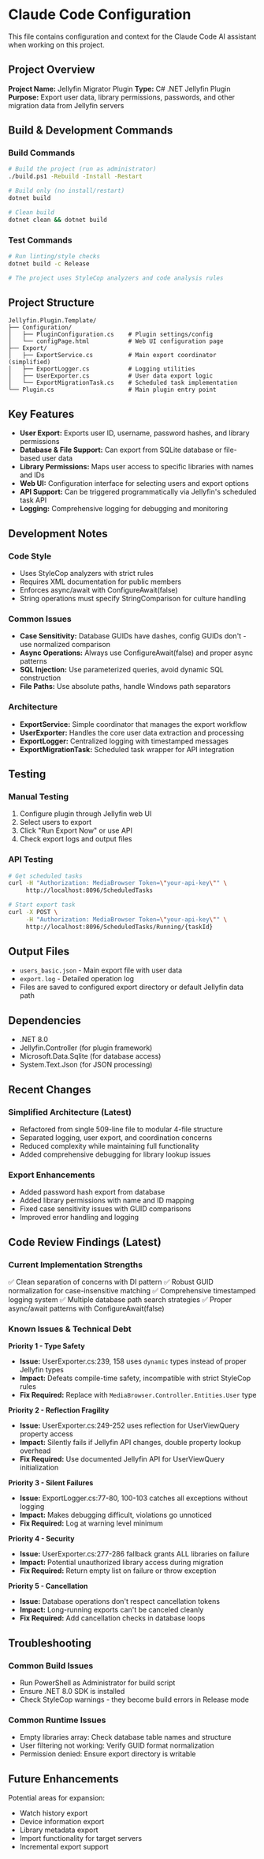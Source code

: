 # Claude Code Configuration

This file contains configuration and context for the Claude Code AI assistant when working on this project.

## Project Overview

**Project Name:** Jellyfin Migrator Plugin
**Type:** C# .NET Jellyfin Plugin
**Purpose:** Export user data, library permissions, passwords, and other migration data from Jellyfin servers

## Build & Development Commands

### Build Commands
```bash
# Build the project (run as administrator)
./build.ps1 -Rebuild -Install -Restart

# Build only (no install/restart)
dotnet build

# Clean build
dotnet clean && dotnet build
```

### Test Commands
```bash
# Run linting/style checks
dotnet build -c Release

# The project uses StyleCop analyzers and code analysis rules
```

## Project Structure

```
Jellyfin.Plugin.Template/
├── Configuration/
│   ├── PluginConfiguration.cs    # Plugin settings/config
│   └── configPage.html           # Web UI configuration page
├── Export/
│   ├── ExportService.cs          # Main export coordinator (simplified)
│   ├── ExportLogger.cs           # Logging utilities
│   ├── UserExporter.cs           # User data export logic
│   └── ExportMigrationTask.cs    # Scheduled task implementation
└── Plugin.cs                     # Main plugin entry point
```

## Key Features

- **User Export:** Exports user ID, username, password hashes, and library permissions
- **Database & File Support:** Can export from SQLite database or file-based user data
- **Library Permissions:** Maps user access to specific libraries with names and IDs
- **Web UI:** Configuration interface for selecting users and export options
- **API Support:** Can be triggered programmatically via Jellyfin's scheduled task API
- **Logging:** Comprehensive logging for debugging and monitoring

## Development Notes

### Code Style
- Uses StyleCop analyzers with strict rules
- Requires XML documentation for public members
- Enforces async/await with ConfigureAwait(false)
- String operations must specify StringComparison for culture handling

### Common Issues
- **Case Sensitivity:** Database GUIDs have dashes, config GUIDs don't - use normalized comparison
- **Async Operations:** Always use ConfigureAwait(false) and proper async patterns
- **SQL Injection:** Use parameterized queries, avoid dynamic SQL construction
- **File Paths:** Use absolute paths, handle Windows path separators

### Architecture
- **ExportService:** Simple coordinator that manages the export workflow
- **UserExporter:** Handles the core user data extraction and processing
- **ExportLogger:** Centralized logging with timestamped messages
- **ExportMigrationTask:** Scheduled task wrapper for API integration

## Testing

### Manual Testing
1. Configure plugin through Jellyfin web UI
2. Select users to export
3. Click "Run Export Now" or use API
4. Check export logs and output files

### API Testing
```bash
# Get scheduled tasks
curl -H "Authorization: MediaBrowser Token=\"your-api-key\"" \
     http://localhost:8096/ScheduledTasks

# Start export task
curl -X POST \
     -H "Authorization: MediaBrowser Token=\"your-api-key\"" \
     http://localhost:8096/ScheduledTasks/Running/{taskId}
```

## Output Files

- `users_basic.json` - Main export file with user data
- `export.log` - Detailed operation log
- Files are saved to configured export directory or default Jellyfin data path

## Dependencies

- .NET 8.0
- Jellyfin.Controller (for plugin framework)
- Microsoft.Data.Sqlite (for database access)
- System.Text.Json (for JSON processing)

## Recent Changes

### Simplified Architecture (Latest)
- Refactored from single 509-line file to modular 4-file structure
- Separated logging, user export, and coordination concerns
- Reduced complexity while maintaining full functionality
- Added comprehensive debugging for library lookup issues

### Export Enhancements
- Added password hash export from database
- Added library permissions with name and ID mapping
- Fixed case sensitivity issues with GUID comparisons
- Improved error handling and logging

## Code Review Findings (Latest)

### Current Implementation Strengths
✅ Clean separation of concerns with DI pattern
✅ Robust GUID normalization for case-insensitive matching
✅ Comprehensive timestamped logging system
✅ Multiple database path search strategies
✅ Proper async/await patterns with ConfigureAwait(false)

### Known Issues & Technical Debt

**Priority 1 - Type Safety**
- **Issue:** UserExporter.cs:239, 158 uses `dynamic` types instead of proper Jellyfin types
- **Impact:** Defeats compile-time safety, incompatible with strict StyleCop rules
- **Fix Required:** Replace with `MediaBrowser.Controller.Entities.User` type

**Priority 2 - Reflection Fragility**
- **Issue:** UserExporter.cs:249-252 uses reflection for UserViewQuery property access
- **Impact:** Silently fails if Jellyfin API changes, double property lookup overhead
- **Fix Required:** Use documented Jellyfin API for UserViewQuery initialization

**Priority 3 - Silent Failures**
- **Issue:** ExportLogger.cs:77-80, 100-103 catches all exceptions without logging
- **Impact:** Makes debugging difficult, violations go unnoticed
- **Fix Required:** Log at warning level minimum

**Priority 4 - Security**
- **Issue:** UserExporter.cs:277-286 fallback grants ALL libraries on failure
- **Impact:** Potential unauthorized library access during migration
- **Fix Required:** Return empty list on failure or throw exception

**Priority 5 - Cancellation**
- **Issue:** Database operations don't respect cancellation tokens
- **Impact:** Long-running exports can't be canceled cleanly
- **Fix Required:** Add cancellation checks in database loops

## Troubleshooting

### Common Build Issues
- Run PowerShell as Administrator for build script
- Ensure .NET 8.0 SDK is installed
- Check StyleCop warnings - they become build errors in Release mode

### Common Runtime Issues
- Empty libraries array: Check database table names and structure
- User filtering not working: Verify GUID format normalization
- Permission denied: Ensure export directory is writable

## Future Enhancements

Potential areas for expansion:
- Watch history export
- Device information export
- Library metadata export
- Import functionality for target servers
- Incremental export support